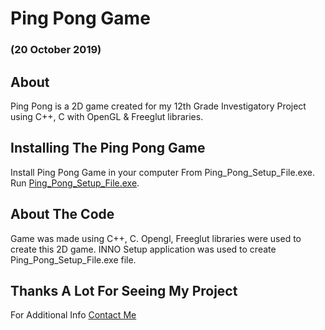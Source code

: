 # Ping Pong Game 
### (20 October 2019)

## About
Ping Pong is a 2D game created for my 12th Grade Investigatory Project using C++, C with OpenGL & Freeglut libraries.

## Installing The Ping Pong Game
Install Ping Pong Game in your computer From Ping_Pong_Setup_File.exe.
Run [Ping_Pong_Setup_File.exe](https://github.com/Muthu-Palaniyappan-OL/PingPongGame/blob/main/Ping_Pong_Setup_File.exe).

## About The Code
Game was made using C++, C.
Opengl, Freeglut libraries were used to create this 2D game.
INNO Setup application was used to create Ping_Pong_Setup_File.exe file.

## Thanks A Lot For Seeing My Project
For Additional Info [Contact Me](https://www.instagram.com/muthu_palaniyappan_ol/)
